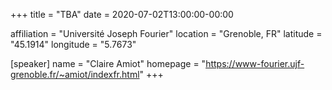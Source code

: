+++
title = "TBA"
date = 2020-07-02T13:00:00-00:00

affiliation = "Université Joseph Fourier"
location = "Grenoble, FR"
latitude = "45.1914"
longitude = "5.7673"

[speaker]
  name = "Claire Amiot"
  homepage = "https://www-fourier.ujf-grenoble.fr/~amiot/indexfr.html"
+++
